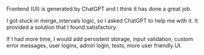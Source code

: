 Frontend (UI) is generated by ChatGPT and I think it has done a great job.

I got stuck in merge_intervals logic, so I asked ChatGPT to help me with it. It provided a solution that I found satisfactory.


If I had more time, I would add persistent storage, input validation, custom error messages, user logins, admin login, tests, more user friendly UI.
